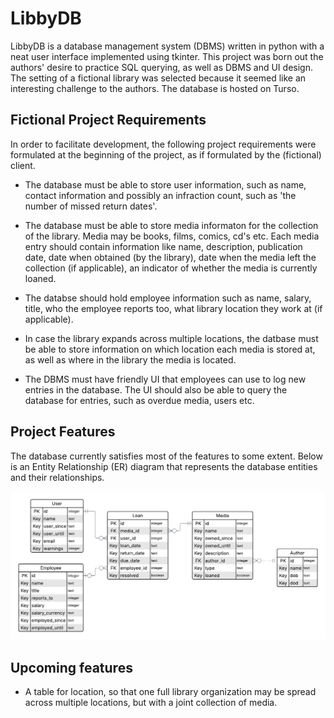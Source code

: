 # LibbyDB
LibbyDB is a database management system (DBMS) written in python with a neat user interface implemented using tkinter. This project was born out the authors' desire to practice SQL querying, as well as DBMS and UI design. The setting of a fictional library was selected because it seemed like an interesting challenge to the authors. The database is hosted on Turso.

## Fictional Project Requirements
In order to facilitate development, the following project requirements were formulated at the beginning of the project, as if formulated by the (fictional) client.

* The database must be able to store user information, such as name, contact information and possibly an infraction count, such as 'the number of missed return dates'.

* The database must be able to store media informaton for the collection of the library. Media may be books, films, comics, cd's etc. Each media entry should contain information like name, description, publication date, date when obtained (by the library), date when the media left the collection (if applicable), an indicator of whether the media is currently loaned.

* The databse should hold employee information such as name, salary, title, who the employee reports too, what library location they work at (if applicable).

* In case the library expands across multiple locations, the datbase must be able to store information on which location each media is stored at, as well as where in the library the media is located.

* The DBMS must have friendly UI that employees can use to log new entries in the database. The UI should also be able to query the database for entries, such as overdue media, users etc.

## Project Features
The database currently satisfies most of the features to some extent. Below is an Entity Relationship (ER) diagram that represents the database entities and their relationships.

![alt text](db_design\ER_diagram.png)

## Upcoming features

* A table for location, so that one full library organization may be spread across multiple locations, but with a joint collection of media.
